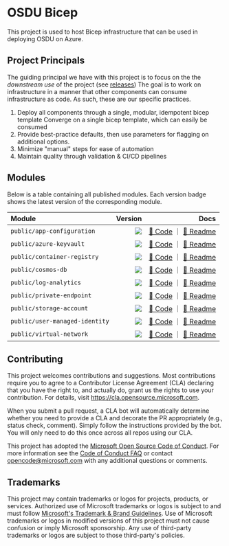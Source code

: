 # OSDU Bicep

This project is used to host Bicep infrastructure that can be used in deploying OSDU on Azure.

## Project Principals

The guiding principal we have with this project is to focus on the the _downstream use_ of the project (see [releases](https://github.com/azure/osdu-bicep/releases)) The goal is to work on infrastructure in a manner that other components can consume infrastructure as code. As such, these are our specific practices.

1. Deploy all components through a single, modular, idempotent bicep template Converge on a single bicep template, which can easily be consumed
2. Provide best-practice defaults, then use parameters for flagging on additional options.
3. Minimize "manual" steps for ease of automation
4. Maintain quality through validation & CI/CD pipelines

## Modules

Below is a table containing all published modules. Each version badge shows the latest version of the corresponding module.

<!-- Begin Module Table -->

| Module                         |                                                                                                                                                           Version |                                                                                                                                                                                                                              Docs |
| :----------------------------- | ----------------------------------------------------------------------------------------------------------------------------------------------------------------: | --------------------------------------------------------------------------------------------------------------------------------------------------------------------------------------------------------------------------------: |
| `public/app-configuration`     |     <a href="https://github.com/azure/osdu-bicep/releases/tag/public/app-configuration/1.0.2"><image src="https://img.shields.io/badge/osdubicep-1.0.2-blue"></a> |         [🦾 Code](https://github.com/azure/osdu-bicep/blob/main/bicep/modules/public/app-configuration/main.bicep) ｜ [📃 Readme](https://github.com/azure/osdu-bicep/blob/main/bicep/modules/public/app-configuration/README.md) |
| `public/azure-keyvault`        |        <a href="https://github.com/azure/osdu-bicep/releases/tag/public/azure-keyvault/1.0.3"><image src="https://img.shields.io/badge/osdubicep-1.0.3-blue"></a> |               [🦾 Code](https://github.com/azure/osdu-bicep/blob/main/bicep/modules/public/azure-keyvault/main.bicep) ｜ [📃 Readme](https://github.com/azure/osdu-bicep/blob/main/bicep/modules/public/azure-keyvault/README.md) |
| `public/container-registry`    |    <a href="https://github.com/azure/osdu-bicep/releases/tag/public/container-registry/1.0.2"><image src="https://img.shields.io/badge/osdubicep-1.0.2-blue"></a> |       [🦾 Code](https://github.com/azure/osdu-bicep/blob/main/bicep/modules/public/container-registry/main.bicep) ｜ [📃 Readme](https://github.com/azure/osdu-bicep/blob/main/bicep/modules/public/container-registry/README.md) |
| `public/cosmos-db`             |           <a href="https://github.com/azure/osdu-bicep/releases/tag/public/cosmos-db/1.0.17"><image src="https://img.shields.io/badge/osdubicep-1.0.17-blue"></a> |                         [🦾 Code](https://github.com/azure/osdu-bicep/blob/main/bicep/modules/public/cosmos-db/main.bicep) ｜ [📃 Readme](https://github.com/azure/osdu-bicep/blob/main/bicep/modules/public/cosmos-db/README.md) |
| `public/log-analytics`         |         <a href="https://github.com/azure/osdu-bicep/releases/tag/public/log-analytics/1.0.4"><image src="https://img.shields.io/badge/osdubicep-1.0.4-blue"></a> |                 [🦾 Code](https://github.com/azure/osdu-bicep/blob/main/bicep/modules/public/log-analytics/main.bicep) ｜ [📃 Readme](https://github.com/azure/osdu-bicep/blob/main/bicep/modules/public/log-analytics/README.md) |
| `public/private-endpoint`      |      <a href="https://github.com/azure/osdu-bicep/releases/tag/public/private-endpoint/1.0.2"><image src="https://img.shields.io/badge/osdubicep-1.0.2-blue"></a> |           [🦾 Code](https://github.com/azure/osdu-bicep/blob/main/bicep/modules/public/private-endpoint/main.bicep) ｜ [📃 Readme](https://github.com/azure/osdu-bicep/blob/main/bicep/modules/public/private-endpoint/README.md) |
| `public/storage-account`       |       <a href="https://github.com/azure/osdu-bicep/releases/tag/public/storage-account/1.0.5"><image src="https://img.shields.io/badge/osdubicep-1.0.5-blue"></a> |             [🦾 Code](https://github.com/azure/osdu-bicep/blob/main/bicep/modules/public/storage-account/main.bicep) ｜ [📃 Readme](https://github.com/azure/osdu-bicep/blob/main/bicep/modules/public/storage-account/README.md) |
| `public/user-managed-identity` | <a href="https://github.com/azure/osdu-bicep/releases/tag/public/user-managed-identity/1.0.2"><image src="https://img.shields.io/badge/osdubicep-1.0.2-blue"></a> | [🦾 Code](https://github.com/azure/osdu-bicep/blob/main/bicep/modules/public/user-managed-identity/main.bicep) ｜ [📃 Readme](https://github.com/azure/osdu-bicep/blob/main/bicep/modules/public/user-managed-identity/README.md) |
| `public/virtual-network`       |       <a href="https://github.com/azure/osdu-bicep/releases/tag/public/virtual-network/1.0.5"><image src="https://img.shields.io/badge/osdubicep-1.0.5-blue"></a> |             [🦾 Code](https://github.com/azure/osdu-bicep/blob/main/bicep/modules/public/virtual-network/main.bicep) ｜ [📃 Readme](https://github.com/azure/osdu-bicep/blob/main/bicep/modules/public/virtual-network/README.md) |

<!-- End Module Table -->

## Contributing

This project welcomes contributions and suggestions. Most contributions require you to agree to a
Contributor License Agreement (CLA) declaring that you have the right to, and actually do, grant us
the rights to use your contribution. For details, visit https://cla.opensource.microsoft.com.

When you submit a pull request, a CLA bot will automatically determine whether you need to provide
a CLA and decorate the PR appropriately (e.g., status check, comment). Simply follow the instructions
provided by the bot. You will only need to do this once across all repos using our CLA.

This project has adopted the [Microsoft Open Source Code of Conduct](https://opensource.microsoft.com/codeofconduct/).
For more information see the [Code of Conduct FAQ](https://opensource.microsoft.com/codeofconduct/faq/) or
contact [opencode@microsoft.com](mailto:opencode@microsoft.com) with any additional questions or comments.

## Trademarks

This project may contain trademarks or logos for projects, products, or services. Authorized use of Microsoft
trademarks or logos is subject to and must follow
[Microsoft's Trademark & Brand Guidelines](https://www.microsoft.com/en-us/legal/intellectualproperty/trademarks/usage/general).
Use of Microsoft trademarks or logos in modified versions of this project must not cause confusion or imply Microsoft sponsorship.
Any use of third-party trademarks or logos are subject to those third-party's policies.
